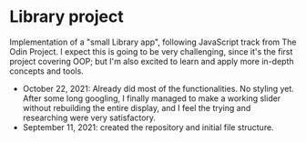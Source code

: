 # Library project


Implementation of a "small Library app", following JavaScript track from The Odin Project.
I expect this is going to be very challenging, since it's the first project covering OOP; but 
I'm also excited to learn and apply more in-depth concepts and tools.

- October 22, 2021: Already did most of the functionalities. No styling yet. After some long googling,
I finally managed to make a working slider without rebuilding the entire display, and I feel the trying
and researching were very satisfactory.
- September 11, 2021: created the repository and initial file structure.
